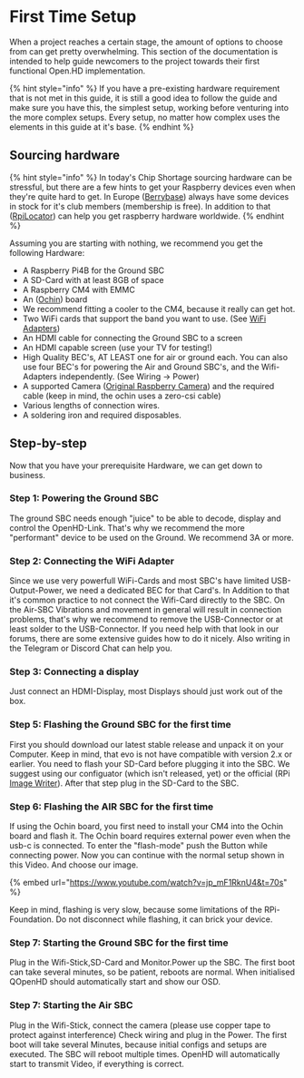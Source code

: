 # First Time Setup

When a project reaches a certain stage, the amount of options to choose from can get pretty overwhelming. This section of the documentation is intended to help guide newcomers to the project towards their first functional Open.HD implementation.

{% hint style="info" %}
If you have a pre-existing hardware requirement that is not met in this guide, it is still a good idea to follow the guide and make sure you have this, the simplest setup, working before venturing into the more complex setups. Every setup, no matter how complex uses the elements in this guide at it's base.
{% endhint %}

## Sourcing hardware

{% hint style="info" %}
In today's Chip Shortage sourcing hardware can be stressful, but there are a few hints to get your Raspberry devices even when they're quite hard to get. In Europe ([Berrybase](https://www.berrybase.de/)) always have some devices in stock for it's club members (membership is free). In addition to that ([RpiLocator](https://rpilocator.com/)) can help you get raspberry hardware worldwide.
{% endhint %}

Assuming you are starting with nothing, we recommend you get the following Hardware:

* A Raspberry Pi4B for the Ground SBC
* A SD-Card with at least 8GB of space
* A Raspberry CM4 with EMMC
* An ([Ochin](ochin.md)) board
* We recommend fitting a cooler to the CM4, because it really can get hot.
* Two WiFi cards that support the band you want to use. (See [WiFi Adapters](wifi-adapters.md))
* An HDMI cable for connecting the Ground SBC to a screen
* An HDMI capable screen (use your TV for testing!)
* High Quality BEC's, AT LEAST one for air or ground each. You can also use four BEC's for powering the Air and Ground SBC's, and the Wifi-Adapters independently. (See Wiring -> Power)
* A supported Camera ([Original Raspberry Camera](broken-reference)) and the required cable (keep in mind, the ochin uses a zero-csi cable)
* Various lengths of connection wires.
* A soldering iron and required disposables.

## Step-by-step

Now that you have your prerequisite Hardware, we can get down to business.

### Step 1: Powering the Ground SBC

The ground SBC needs enough "juice" to be able to decode, display and control the OpenHD-Link. That's why we recommend the more "performant" device to be used on the Ground. We recommend 3A or more.

### Step 2: Connecting the WiFi Adapter

Since we use very powerfull WiFi-Cards and most SBC's have limited USB-Output-Power, we need a dedicated BEC for that Card's. In Addition to that it's common practice to not connect the Wifi-Card directly to the SBC. On the Air-SBC Vibrations and movement in general will result in connection problems, that's why we recommend to remove the USB-Connector or at least solder to the USB-Connector. If you need help with that look in our forums, there are some extensive guides how to do it nicely. Also writing in the Telegram or Discord Chat can help you.

### Step 3: Connecting a display

Just connect an HDMI-Display, most Displays should just work out of the box.

### Step 5: Flashing the Ground SBC for the first time

First you should download our latest stable release and unpack it on your Computer. Keep in mind, that evo is not have compatible with version 2.x or earlier. You need to flash your SD-Card before plugging it into the SBC. We suggest using our configuator (which isn't released, yet) or the official (RPi [Image Writer](https://www.raspberrypi.com/software/)). After that step plug in the SD-Card to the SBC.

### Step 6: Flashing the AIR SBC for the first time

If using the Ochin board, you first need to install your CM4 into the Ochin board and flash it. The Ochin board requires external power even when the usb-c is connected. To enter the "flash-mode" push the Button while connecting power. Now you can continue with the normal setup shown in this Video. And choose our image.

{% embed url="https://www.youtube.com/watch?v=jp_mF1RknU4&t=70s" %}

Keep in mind, flashing is very slow, because some limitations of the RPi-Foundation. Do not disconnect while flashing, it can brick your device.

### Step 7: Starting the Ground SBC for the first time

Plug in the Wifi-Stick,SD-Card and Monitor.Power up the SBC. The first boot can take several minutes, so be patient, reboots are normal. When initialised QOpenHD should automatically start and show our OSD.

### Step 7: Starting the Air SBC

Plug in the Wifi-Stick, connect the camera (please use copper tape to protect against interference) Check wiring and plug in the Power. The first boot will take several Minutes, because initial configs and setups are executed. The SBC will reboot multiple times. OpenHD will automatically start to transmit Video, if everything is correct.
